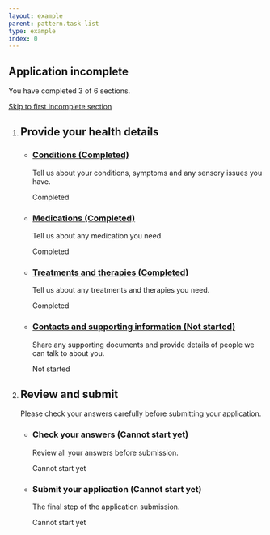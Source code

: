 ```yaml
---
layout: example
parent: pattern.task-list
type: example
index: 0
---
```


<h2 id="task-list-status" class="ds_task-list-status-heading">Application incomplete</h2>
<nav aria-labelledby="task-list-status" class="ds_task-list-status">
    <p>You have completed 3 of 6 sections.</p>
    <p><a href="#task4">Skip to first incomplete section</a></p>
</nav>
<ol class="ds_task-list-group  ds_task-list-group--ordered">
    <li class="ds_task-list-group__section">
        <h2 class="ds_task-list-heading">Provide your health details</h2>
        <ul class="ds_task-list">
            <li class="ds_task-list__task" id="task1">
                <div class="ds_task-list__task-details">
                    <h3 class="ds_task-list__task-heading">
                        <a class="ds_task-list__task-link" href="#">Conditions <span class="visually-hidden">(Completed)</span></a>
                    </h3>
                    <p class="ds_hint-text  ds_task-list__task-summary">Tell us about your conditions, symptoms and any sensory issues you have.</p>
                </div>
                <div class="ds_task-list__task-status  ds_task-list__task-status--complete" aria-hidden="true">Completed</div>
            </li>
            <li class="ds_task-list__task" id="task2">
                <div class="ds_task-list__task-details">
                    <h3 class="ds_task-list__task-heading">
                        <a class="ds_task-list__task-link" href="#">Medications <span class="visually-hidden">(Completed)</span></a>
                    </h3>
                    <p class="ds_hint-text  ds_task-list__task-summary">Tell us about any medication you need.</p>
                </div>
                <div class="ds_task-list__task-status  ds_task-list__task-status--complete" aria-hidden="true">Completed</div>
            </li>
            <li class="ds_task-list__task" id="task3">
                <div class="ds_task-list__task-details">
                    <h3 class="ds_task-list__task-heading">
                        <a class="ds_task-list__task-link" href="#">Treatments and therapies <span class="visually-hidden">(Completed)</span></a>
                    </h3>
                    <p class="ds_hint-text  ds_task-list__task-summary">Tell us about any treatments and therapies you need.</p>
                </div>
                <div class="ds_task-list__task-status  ds_task-list__task-status--complete" aria-hidden="true">Completed</div>
            </li>
            <li class="ds_task-list__task" id="task4">
                <div class="ds_task-list__task-details">
                    <h3 class="ds_task-list__task-heading">
                        <a class="ds_task-list__task-link" href="#">Contacts and supporting information <span class="visually-hidden">(Not started)</span></a>
                    </h3>
                    <p class="ds_hint-text  ds_task-list__task-summary">Share any supporting documents and provide details of people we can talk to about you.</p>
                </div>
                <div class="ds_task-list__task-status" aria-hidden="true">Not started</div>
            </li>
        </ul>
    </li>
    <li class="ds_task-list-group__section">
        <h2 class="ds_task-list-heading">Review and submit</h2>
        <p class="ds_task-list-intro">Please check your answers carefully before submitting your application.</p>
        <ul class="ds_task-list">
            <li class="ds_task-list__task" id="task5">
                <div class="ds_task-list__task-details">
                    <h3 class="ds_task-list__task-heading">Check your answers <span class="visually-hidden">(Cannot start yet)</span></h3>
                    <p class="ds_hint-text  ds_task-list__task-summary">Review all your answers before submission.</p>
                </div>
                <div class="ds_task-list__task-status" aria-hidden="true">Cannot start yet</div>
            </li>
            <li class="ds_task-list__task" id="task6">
                <div class="ds_task-list__task-details">
                    <h3 class="ds_task-list__task-heading">Submit your application <span class="visually-hidden">(Cannot start yet)</span></h3>
                    <p class="ds_hint-text  ds_task-list__task-summary">The final step of the application submission.</p>
                </div>
                <div class="ds_task-list__task-status" aria-hidden="true">Cannot start yet</div>
            </li>
        </ul>
    </li>
</ol>